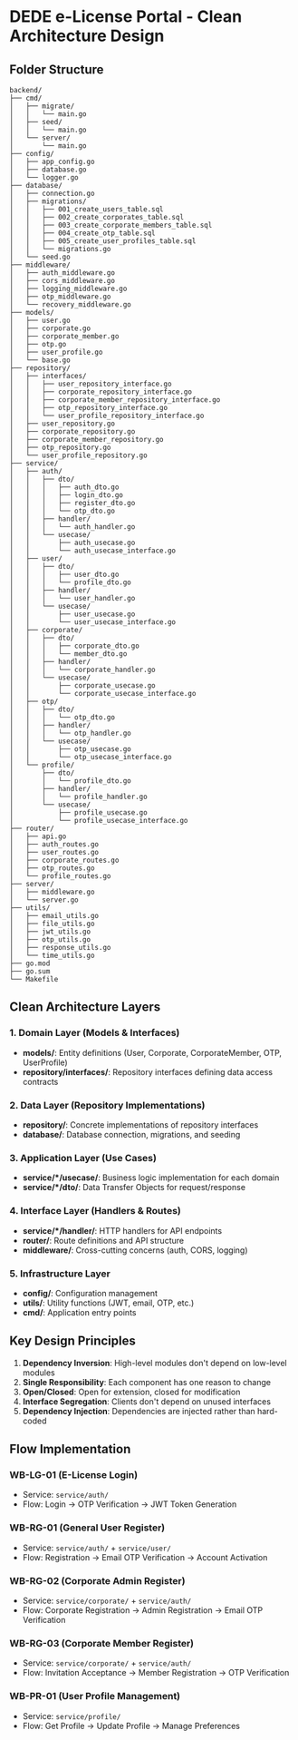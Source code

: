 # DEDE e-License Portal - Clean Architecture Design

## Folder Structure

```
backend/
├── cmd/
│   ├── migrate/
│   │   └── main.go
│   ├── seed/
│   │   └── main.go
│   └── server/
│       └── main.go
├── config/
│   ├── app_config.go
│   ├── database.go
│   └── logger.go
├── database/
│   ├── connection.go
│   ├── migrations/
│   │   ├── 001_create_users_table.sql
│   │   ├── 002_create_corporates_table.sql
│   │   ├── 003_create_corporate_members_table.sql
│   │   ├── 004_create_otp_table.sql
│   │   ├── 005_create_user_profiles_table.sql
│   │   └── migrations.go
│   └── seed.go
├── middleware/
│   ├── auth_middleware.go
│   ├── cors_middleware.go
│   ├── logging_middleware.go
│   ├── otp_middleware.go
│   └── recovery_middleware.go
├── models/
│   ├── user.go
│   ├── corporate.go
│   ├── corporate_member.go
│   ├── otp.go
│   ├── user_profile.go
│   └── base.go
├── repository/
│   ├── interfaces/
│   │   ├── user_repository_interface.go
│   │   ├── corporate_repository_interface.go
│   │   ├── corporate_member_repository_interface.go
│   │   ├── otp_repository_interface.go
│   │   └── user_profile_repository_interface.go
│   ├── user_repository.go
│   ├── corporate_repository.go
│   ├── corporate_member_repository.go
│   ├── otp_repository.go
│   └── user_profile_repository.go
├── service/
│   ├── auth/
│   │   ├── dto/
│   │   │   ├── auth_dto.go
│   │   │   ├── login_dto.go
│   │   │   ├── register_dto.go
│   │   │   └── otp_dto.go
│   │   ├── handler/
│   │   │   └── auth_handler.go
│   │   └── usecase/
│   │       ├── auth_usecase.go
│   │       └── auth_usecase_interface.go
│   ├── user/
│   │   ├── dto/
│   │   │   ├── user_dto.go
│   │   │   └── profile_dto.go
│   │   ├── handler/
│   │   │   └── user_handler.go
│   │   └── usecase/
│   │       ├── user_usecase.go
│   │       └── user_usecase_interface.go
│   ├── corporate/
│   │   ├── dto/
│   │   │   ├── corporate_dto.go
│   │   │   └── member_dto.go
│   │   ├── handler/
│   │   │   └── corporate_handler.go
│   │   └── usecase/
│   │       ├── corporate_usecase.go
│   │       └── corporate_usecase_interface.go
│   ├── otp/
│   │   ├── dto/
│   │   │   └── otp_dto.go
│   │   ├── handler/
│   │   │   └── otp_handler.go
│   │   └── usecase/
│   │       ├── otp_usecase.go
│   │       └── otp_usecase_interface.go
│   └── profile/
│       ├── dto/
│       │   └── profile_dto.go
│       ├── handler/
│       │   └── profile_handler.go
│       └── usecase/
│           ├── profile_usecase.go
│           └── profile_usecase_interface.go
├── router/
│   ├── api.go
│   ├── auth_routes.go
│   ├── user_routes.go
│   ├── corporate_routes.go
│   ├── otp_routes.go
│   └── profile_routes.go
├── server/
│   ├── middleware.go
│   └── server.go
├── utils/
│   ├── email_utils.go
│   ├── file_utils.go
│   ├── jwt_utils.go
│   ├── otp_utils.go
│   ├── response_utils.go
│   └── time_utils.go
├── go.mod
├── go.sum
└── Makefile
```

## Clean Architecture Layers

### 1. Domain Layer (Models & Interfaces)
- **models/**: Entity definitions (User, Corporate, CorporateMember, OTP, UserProfile)
- **repository/interfaces/**: Repository interfaces defining data access contracts

### 2. Data Layer (Repository Implementations)
- **repository/**: Concrete implementations of repository interfaces
- **database/**: Database connection, migrations, and seeding

### 3. Application Layer (Use Cases)
- **service/*/usecase/**: Business logic implementation for each domain
- **service/*/dto/**: Data Transfer Objects for request/response

### 4. Interface Layer (Handlers & Routes)
- **service/*/handler/**: HTTP handlers for API endpoints
- **router/**: Route definitions and API structure
- **middleware/**: Cross-cutting concerns (auth, CORS, logging)

### 5. Infrastructure Layer
- **config/**: Configuration management
- **utils/**: Utility functions (JWT, email, OTP, etc.)
- **cmd/**: Application entry points

## Key Design Principles

1. **Dependency Inversion**: High-level modules don't depend on low-level modules
2. **Single Responsibility**: Each component has one reason to change
3. **Open/Closed**: Open for extension, closed for modification
4. **Interface Segregation**: Clients don't depend on unused interfaces
5. **Dependency Injection**: Dependencies are injected rather than hard-coded

## Flow Implementation

### WB-LG-01 (E-License Login)
- Service: `service/auth/`
- Flow: Login → OTP Verification → JWT Token Generation

### WB-RG-01 (General User Register)
- Service: `service/auth/` + `service/user/`
- Flow: Registration → Email OTP Verification → Account Activation

### WB-RG-02 (Corporate Admin Register)
- Service: `service/corporate/` + `service/auth/`
- Flow: Corporate Registration → Admin Registration → Email OTP Verification

### WB-RG-03 (Corporate Member Register)
- Service: `service/corporate/` + `service/auth/`
- Flow: Invitation Acceptance → Member Registration → OTP Verification

### WB-PR-01 (User Profile Management)
- Service: `service/profile/`
- Flow: Get Profile → Update Profile → Manage Preferences
